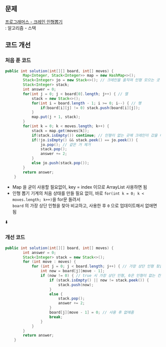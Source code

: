 ## 문제
[프로그래머스 - 크레인 인형뽑기](https://school.programmers.co.kr/learn/courses/30/lessons/64061) <br>
: 알고리즘 - 스택

## 코드 개선
### 처음 푼 코드 
```java
public int solution(int[][] board, int[] moves) {
        Map<Integer, Stack<Integer>> map = new HashMap<>();
        Stack<Integer> jo = new Stack<>(); // 크레인을 움직여 인형 모으는 곳
        Stack<Integer> stack; 
        int answer = 0;
        for(int j = 0; j < board[0].length; j++) { // 열
            stack = new Stack<>();
            for(int i = board.length - 1; i >= 0; i--) { // 행
                if(board[i][j] != 0) stack.push(board[i][j]);
            }
            map.put(j + 1, stack);
        }
        for(int k = 0; k < moves.length; k++) {
            stack = map.get(moves[k]); 
            if(stack.isEmpty()) continue; // 인형이 없는 곳에 크레인이 갔을 때
            if(!jo.isEmpty() && stack.peek() == jo.peek()) {
                jo.pop(); // 같은 거 제거
                stack.pop();
                answer += 2;
            }
            else jo.push(stack.pop());
        }
        return answer;
    }
```
- Map 을 굳이 사용할 필요없이, key = index 이므로 ArrayList 사용하면 됨
- 인형 뽑기 기계의 처음 상태를 만들 필요 없이, 바로 `for(int k = 0; k < moves.length; k++)`을 for문 돌려서 <br>
  `board` 의 가장 상단 인형을 찾아 비교하고, 사용한 후 `0` 으로 업데이트해서 없애면 됨
  
⬇️

### 개선 코드
```java
public int solution(int[][] board, int[] moves) {
        int answer = 0;
        Stack<Integer> stack = new Stack<>();
        for (int move : moves) {
            for (int j = 0; j < board.length; j++) { // 가장 상단 인형 찾을 때까지
                int now = board[j][move - 1];
                if (now != 0) { // true 시 가장 상단 인형, 0은 인형이 없는 칸이니 다음 j 로
                    if (stack.isEmpty() || now != stack.peek()) {
                        stack.push(now);  
                    }
                    else { 
                        stack.pop();
                        answer += 2;
                    } 
                    board[j][move - 1] = 0; // 사용 후 없애줌
                    break;
                }
            }
        }
        return answer;
    }
```
